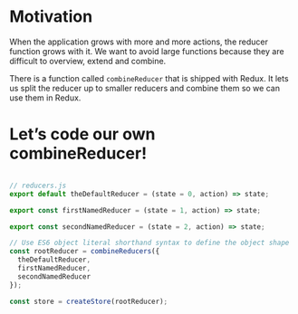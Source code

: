 # Motivation
When the application grows with more and more actions, the reducer function grows with it. We want to avoid large functions because they are difficult to overview, extend and combine.

There is a function called `combineReducer` that is shipped with Redux. It lets us split the reducer up to smaller reducers and combine them so we can use them in Redux.

# Let’s code our own combineReducer!

```JavaScript

// reducers.js
export default theDefaultReducer = (state = 0, action) => state;

export const firstNamedReducer = (state = 1, action) => state;

export const secondNamedReducer = (state = 2, action) => state;

// Use ES6 object literal shorthand syntax to define the object shape
const rootReducer = combineReducers({
  theDefaultReducer,
  firstNamedReducer,
  secondNamedReducer
});

const store = createStore(rootReducer);

```
